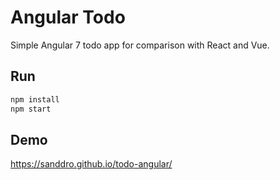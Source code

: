 # Angular Todo
Simple Angular 7 todo app for comparison with React and Vue.

## Run
```bash
npm install
npm start
```

## Demo
https://sanddro.github.io/todo-angular/

